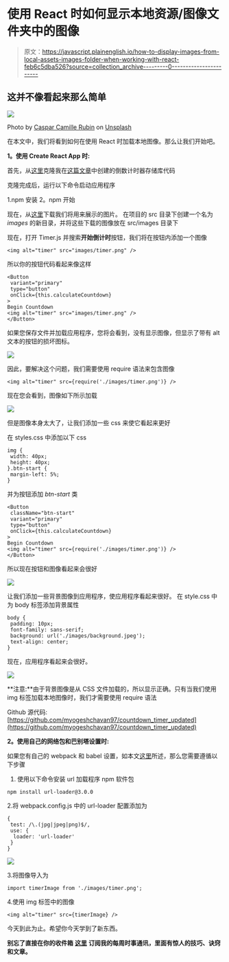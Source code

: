 # 使用 React 时如何显示本地资源/图像文件夹中的图像

> 原文：<https://javascript.plainenglish.io/how-to-display-images-from-local-assets-images-folder-when-working-with-react-feb6c5dba526?source=collection_archive---------0----------------------->

## 这并不像看起来那么简单

![](img/f6cb19d9d93670c7734d394bdd7d5f2e.png)

Photo by [Caspar Camille Rubin](https://unsplash.com/@casparrubin?utm_source=medium&utm_medium=referral) on [Unsplash](https://unsplash.com?utm_source=medium&utm_medium=referral)

在本文中，我们将看到如何在使用 React 时加载本地图像。那么让我们开始吧。

**1。使用 Create React App 时:**

首先，从[这里](https://github.com/myogeshchavan97/countdown_timer)克隆我在[这篇文章](https://medium.com/javascript-in-plain-english/this-is-how-i-created-a-countdown-timer-app-in-react-3644afbaabf6)中创建的倒数计时器存储库代码

克隆完成后，运行以下命令启动应用程序

1.npm 安装
2。npm 开始

现在，从[这里](https://github.com/myogeshchavan97/countdown_timer_updated/tree/master/src/images)下载我们将用来展示的图片。
在项目的 src 目录下创建一个名为 *images* 的新目录，并将这些下载的图像放在 src/images 目录下

现在，打开 Timer.js 并搜索**开始倒计时**按钮，我们将在按钮内添加一个图像

```
<img alt="timer" src="images/timer.png" />
```

所以你的按钮代码看起来像这样

```
<Button
 variant="primary"
 type="button"
 onClick={this.calculateCountdown}
>
Begin Countdown
<img alt="timer" src="images/timer.png" />
</Button>
```

如果您保存文件并加载应用程序，您将会看到，没有显示图像，但显示了带有 alt 文本的按钮的损坏图标。

![](img/7c6e578267e673379f5b4c511d569162.png)

因此，要解决这个问题，我们需要使用 require 语法来包含图像

```
<img alt="timer" src={require('./images/timer.png')} />
```

现在您会看到，图像如下所示加载

![](img/4a222ec9778a4d247146d8fadb68c0bb.png)

但是图像本身太大了，让我们添加一些 css 来使它看起来更好

在 styles.css 中添加以下 css

```
img {
 width: 40px;
 height: 40px;
}.btn-start {
 margin-left: 5%;
}
```

并为按钮添加 *btn-start* 类

```
<Button
 className="btn-start"
 variant="primary"
 type="button"
 onClick={this.calculateCountdown}
>
Begin Countdown
<img alt="timer" src={require('./images/timer.png')} />
</Button>
```

所以现在按钮和图像看起来会很好

![](img/796d2b1f4cedadee06a08ba4767f310d.png)

让我们添加一些背景图像到应用程序，使应用程序看起来很好。
在 style.css 中为 body 标签添加背景属性

```
body {
 padding: 10px;
 font-family: sans-serif;
 background: url('./images/background.jpeg');
 text-align: center;
}
```

现在，应用程序看起来会很好。

![](img/8cb35a300355c5fd641561bc80191a6e.png)

**注意:**由于背景图像是从 CSS 文件加载的，所以显示正确。只有当我们使用 img 标签加载本地图像时，我们才需要使用 require 语法

Github 源代码:[https://github.com/myogeshchavan97/countdown_timer_updated](https://github.com/myogeshchavan97/countdown_timer_updated)

**2。使用自己的网络包和巴别塔设置时:**

如果您有自己的 webpack 和 babel 设置，如本文[这里](https://medium.com/javascript-in-plain-english/webpack-and-babel-setup-with-react-from-scratch-bef0fe2ae3e7)所述，那么您需要遵循以下步骤

1.  使用以下命令安装 url 加载程序 npm 软件包

```
npm install url-loader@3.0.0
```

2.将 webpack.config.js 中的 url-loader 配置添加为

```
{
 test: /\.(jpg|jpeg|png)$/,
 use: {
  loader: 'url-loader'
 }
}
```

![](img/b77c9e9a79f720e802042e1c70a99512.png)

3.将图像导入为

```
import timerImage from './images/timer.png';
```

4.使用 img 标签中的图像

```
<img alt="timer" src={timerImage} />
```

今天到此为止。希望你今天学到了新东西。

**别忘了直接在你的收件箱** [**这里**](https://yogeshchavan.dev) **订阅我的每周时事通讯，里面有惊人的技巧、诀窍和文章。**